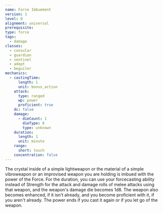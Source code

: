 ```yaml
---
name: Force Imbuement
version: 1
level: 0
alignment: universal
prerequisite: 
type: force
tags:
  - damage
classes:
  - consular
  - guardian
  - sentinel
  - adept
  - beguiler
mechanics:
  - castingTime:
      length: 1
      unit: bonus_action
    attack:
      type: ranged
      wp: power
      proficient: true
    dc: false
    damage:
      - dieCount: 1
        dieType: 8
        type: unknown
    duration:
      length: 1
      unit: minute
    range:
      short: touch
    concentration: false
---
```

The crystal inside of a simple lightweapon or the material of a simple vibroweapon or an improvised weapon you are holding is imbued with the power of the Force. For the duration, you can use your forcecasting ability instead of Strength for the attack and damage rolls of melee attacks using that weapon, and the weapon's damage die becomes 1d8. The weapon also becomes enhanced, if it isn't already, and you become proficient with it, if you aren't already. The power ends if you cast it again or if you let go of the weapon.
    